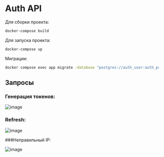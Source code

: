 # Auth API
Для сборки проекта:

```bash
docker-compose build
```
Для запуска проекта:
```bash
docker-compose up
```
Миграции:
```bash
docker compose exec app migrate -database "postgres://auth_user:auth_password@postgres:5432/postgres?sslmode=disable" -path ./migrations up
```
## Запросы
### Генерация токенов:

![image](https://github.com/user-attachments/assets/241af63e-61bb-4b7a-882b-fd088b40d49f)

### Refresh:

![image](https://github.com/user-attachments/assets/49f3a8cd-7579-47f1-8d18-553c98cd57aa)

###Неправильный IP:

![image](https://github.com/user-attachments/assets/17c2da71-0722-458b-aa40-dac974ea59b6)
